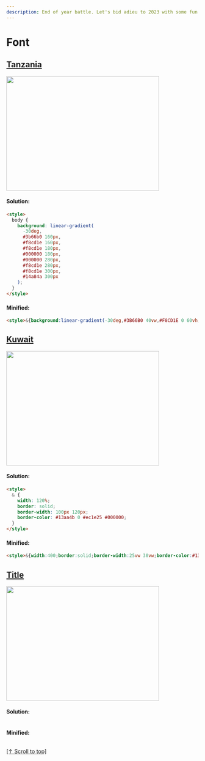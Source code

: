 ```yaml
---
description: End of year battle. Let's bid adieu to 2023 with some fun CSS flag art!
---
```


# Font

## [Tanzania](https://cssbattle.dev/play/179)

<img width="400px" height="300px" loading="lazy" src="https://cssbattle.dev/targets/179.png">

#### Solution:

```html
<style>
  body {
    background: linear-gradient(
      -30deg,
      #3b66b0 160px,
      #f8cd1e 160px,
      #f8cd1e 180px,
      #000000 180px,
      #000000 280px,
      #f8cd1e 280px,
      #f8cd1e 300px,
      #14a84a 300px
    );
  }
</style>
```

#### Minified:

```html
<style>&{background:linear-gradient(-30deg,#3B66B0 40vw,#F8CD1E 0 60vh,#000 0 70vw,#F8CD1E 0 75vw,#14A84A 0
```

## [Kuwait](https://cssbattle.dev/play/180)

<img width="400px" height="300px" loading="lazy" src="https://cssbattle.dev/targets/180.png">

#### Solution:

```html
<style>
  & {
    width: 120%;
    border: solid;
    border-width: 100px 120px;
    border-color: #13aa4b 0 #ec1e25 #000000;
  }
</style>
```

#### Minified:

```html
<style>&{width:400;border:solid;border-width:25vw 30vw;border-color:#13AA4B 0#EC1E25
```

## [Title](https://cssbattle.dev/play/)

<img width="400px" height="300px" loading="lazy" src="https://cssbattle.dev/targets/.png">

#### Solution:

```html

```

#### Minified:

```html

```

[\[↑ Scroll to top\]](#font)
